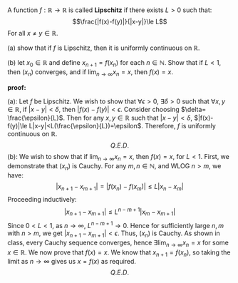 A function $f:\mathbb{R}\to\mathbb{R}$ is called **Lipschitz** if there exists $L>0$ such that:$$\frac{|f(x)-f(y)|}{|x-y|}\le L$$
For all $x\ne y\in\mathbb{R}$.

(a) show that if $f$ is Lipschitz, then it is uniformly continuous on $\mathbb{R}$.

(b) let $x_{0}\in\mathbb{R}$ and define $x_{n+1}=f(x_n)$ for each $n\in\mathbb{N}$. Show that if $L<1$, then $(x_{n})$ converges, and if $\lim_{n\to\infty}x_{n}=x$, then $f(x)=x$.

**proof:**

(a): Let $f$ be Lipschitz. We wish to show that $\forall \epsilon>0$, $\exists \delta>0$ such that $\forall x,y\in\mathbb{R}$, if $|x-y|<\delta$, then $|f(x)-f(y)|<\epsilon$. Consider choosing $\delta= \frac{\epsilon}{L}$. Then for any $x,y\in\mathbb{R}$ such that $|x-y|<\delta$, $|f(x)-f(y)|\le L|x-y|<L(\frac{\epsilon}{L})=\epsilon$. Therefore, $f$ is uniformly continuous on $\mathbb{R}$.
$$Q.E.D.$$
(b): We wish to show that if $\lim_{n\to\infty}x_{n}=x$, then $f(x)=x$, for $L<1$. First, we demonstrate that $(x_n)$ is Cauchy. For any $m,n\in\mathbb{N}$, and WLOG $n>m$, we have:$$|x_{n+1}-x_{m+1}|=|f(x_{n})-f(x_{m})|\le L|x_{n}-x_{m}|$$
Proceeding inductively:$$|x_{n+1}-x_{m+1}|\le L^{n-m+1}|x_{m}-x_{m+1}|$$
Since $0<L<1$, as $n\to\infty$, $L^{n-m+1}\to 0$. Hence for sufficiently large $n,m$ with $n>m$, we get $|x_{n+1}-x_{m+1}|<\epsilon$. Thus, $(x_n)$ is Cauchy. As shown in class, every Cauchy sequence converges, hence $\exists\lim_{n\to\infty}x_{n}=x$ for some $x\in\mathbb{R}$. We now prove that $f(x)=x$. We know that $x_{n+1}=f(x_{n})$, so taking the limit as $n\to\infty$ gives us $x=f(x)$ as required.$$Q.E.D.$$
